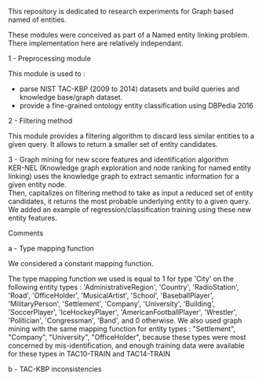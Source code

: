 This repository is dedicated to research experiments for Graph based named of entities.

These modules were conceived as part of a Named entity linking problem. There implementation here are relatively independant.

1 - Preprocessing module

This module is used to :  
- parse NIST TAC-KBP (2009 to 2014) datasets and build queries and knowledge base/graph dataset.
- provide a fine-grained ontology entity classification using DBPedia 2016


2 - Filtering method

This module provides a filtering algorithm to discard less similar entities to a given query. It allows to return a smaller set of entity candidates.

3 - Graph mining for new score features and identification algorithm  
KER-NEL (Knowledge graph exploration and node ranking for named entity linking) uses the knowledge graph to extract semantic information for a given entity node.  
Then, capitalizes on filtering method to take as input a reduced set of entity candidates, it returns the most probable underlying entity to a given query. 
We added an example of regression/classification training using these new entity features. 


Comments

a - Type mapping function

We considered a constant mapping function.

The type mapping function we used is equal to 1 for type 'City' on the following entity types : 'AdministrativeRegion', 'Country', 'RadioStation', 'Road', 'OfficeHolder', 'MusicalArtist', 'School', 'BaseballPlayer', 'MilitaryPerson', 'Settlement', 'Company', 'University', 'Building', 'SoccerPlayer', 'IceHockeyPlayer', 'AmericanFootballPlayer', 'Wrestler', 'Politician', 'Congressman', 'Band', and 0 otherwise. 
We also used graph mining with the same mapping function for entity types : "Settlement", "Company", "University", "OfficeHolder", because these types were most concerned by mis-identification, and enough training data were available for these types in TAC10-TRAIN and TAC14-TRAIN

b - TAC-KBP inconsistencies 



